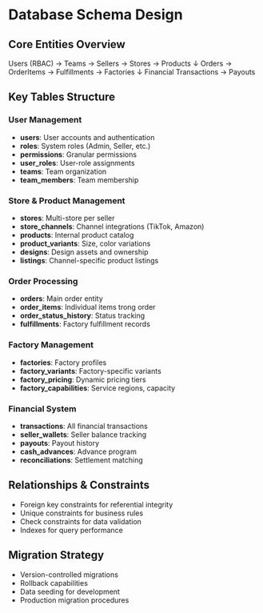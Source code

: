 # Database Schema Design

## Core Entities Overview

Users (RBAC) → Teams → Sellers → Stores → Products
↓
Orders → OrderItems → Fulfillments → Factories
↓
Financial Transactions → Payouts

## Key Tables Structure

### User Management
- **users**: User accounts and authentication
- **roles**: System roles (Admin, Seller, etc.)
- **permissions**: Granular permissions
- **user_roles**: User-role assignments
- **teams**: Team organization
- **team_members**: Team membership

### Store & Product Management  
- **stores**: Multi-store per seller
- **store_channels**: Channel integrations (TikTok, Amazon)
- **products**: Internal product catalog
- **product_variants**: Size, color variations
- **designs**: Design assets and ownership
- **listings**: Channel-specific product listings

### Order Processing
- **orders**: Main order entity
- **order_items**: Individual items trong order
- **order_status_history**: Status tracking
- **fulfillments**: Factory fulfillment records

### Factory Management
- **factories**: Factory profiles
- **factory_variants**: Factory-specific variants
- **factory_pricing**: Dynamic pricing tiers
- **factory_capabilities**: Service regions, capacity

### Financial System
- **transactions**: All financial transactions
- **seller_wallets**: Seller balance tracking  
- **payouts**: Payout history
- **cash_advances**: Advance program
- **reconciliations**: Settlement matching

## Relationships & Constraints
- Foreign key constraints for referential integrity
- Unique constraints for business rules
- Check constraints for data validation
- Indexes for query performance

## Migration Strategy
- Version-controlled migrations
- Rollback capabilities
- Data seeding for development
- Production migration procedures
